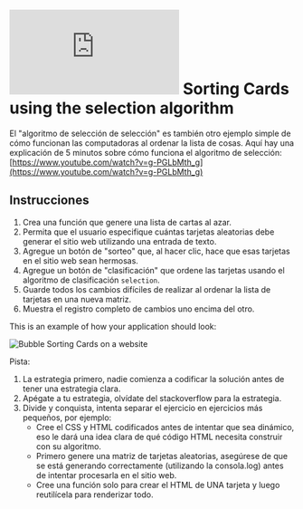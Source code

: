 # ![alt text](https://assets.breatheco.de/apis/img/images.php?blob&random&cat=icon&tags=breathecode,32) Sorting Cards using the selection algorithm

El "algoritmo de selección de selección" es también otro ejemplo simple de cómo funcionan las computadoras al ordenar la lista de cosas. Aquí hay una explicación de 5 minutos sobre cómo funciona el algoritmo de selección:
[https://www.youtube.com/watch?v=g-PGLbMth_g](https://www.youtube.com/watch?v=g-PGLbMth_g)

## Instrucciones

1. Crea una función que genere una lista de cartas al azar.
1. Permita que el usuario especifique cuántas tarjetas aleatorias debe generar el sitio web utilizando una entrada de texto.
2. Agregue un botón de "sorteo" que, al hacer clic, hace que esas tarjetas en el sitio web sean hermosas.
3. Agregue un botón de "clasificación" que ordene las tarjetas usando el algoritmo de clasificación `selection`.
4. Guarde todos los cambios difíciles de realizar al ordenar la lista de tarjetas en una nueva matriz.
5. Muestra el registro completo de cambios uno encima del otro.

This is an example of how your application should look:

![Bubble Sorting Cards on a website](https://github.com/breatheco-de/exercise-sorting-cards-with-select/blob/master/preview.gif?raw=true)

Pista:

1. La estrategia primero, nadie comienza a codificar la solución antes de tener una estrategia clara.
2. Apégate a tu estrategia, olvídate del stackoverflow para la estrategia.
3. Divide y conquista, intenta separar el ejercicio en ejercicios más pequeños, por ejemplo:
    - Cree el CSS y HTML codificados antes de intentar que sea dinámico, eso le dará una idea clara de qué código HTML necesita construir con su algoritmo.
    - Primero genere una matriz de tarjetas aleatorias, asegúrese de que se está generando correctamente (utilizando la consola.log) antes de intentar procesarla en el sitio web.
    - Cree una función solo para crear el HTML de UNA tarjeta y luego reutilícela para renderizar todo.
